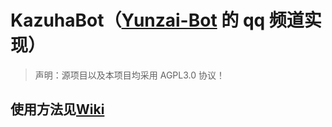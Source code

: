 # KazuhaBot（[Yunzai-Bot](https://github.com/Le-niao/Yunzai-Bot/) 的 qq 频道实现）

> 声明：源项目以及本项目均采用 AGPL3.0 协议！

## 使用方法见[Wiki](https://github.com/feilongproject/KazuhaBot/wiki)


